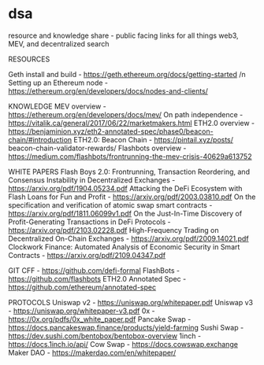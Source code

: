 # dsa
resource and knowledge share - public facing links for all things web3, MEV, and decentralized search

RESOURCES

Geth install and build - https://geth.ethereum.org/docs/getting-started /n
Setting up an Ethereum node - https://ethereum.org/en/developers/docs/nodes-and-clients/

KNOWLEDGE 
MEV overview - https://ethereum.org/en/developers/docs/mev/
On path independence - https://vitalik.ca/general/2017/06/22/marketmakers.html
ETH2.0 overview - https://benjaminion.xyz/eth2-annotated-spec/phase0/beacon-chain/#introduction
ETH2.0: Beacon Chain - https://pintail.xyz/posts/
beacon-chain-validator-rewards/
Flashbots overview - https://medium.com/flashbots/frontrunning-the-mev-crisis-40629a613752

WHITE PAPERS
Flash Boys 2.0: Frontrunning, Transaction Reordering, and Consensus Instability in Decentralized Exchanges - https://arxiv.org/pdf/1904.05234.pdf
Attacking the DeFi Ecosystem with Flash Loans for Fun and Profit - https://arxiv.org/pdf/2003.03810.pdf
On the specification and verification of atomic swap smart contracts - https://arxiv.org/pdf/1811.06099v1.pdf
On the Just-In-Time Discovery of Profit-Generating Transactions in DeFi Protocols - https://arxiv.org/pdf/2103.02228.pdf
High-Frequency Trading on Decentralized On-Chain Exchanges - https://arxiv.org/pdf/2009.14021.pdf
Clockwork Finance: Automated Analysis of Economic Security in Smart Contracts - https://arxiv.org/pdf/2109.04347.pdf

GIT
CFF - https://github.com/defi-formal
FlashBots - https://github.com/flashbots
ETH2.0 Annotated Spec - https://github.com/ethereum/annotated-spec

PROTOCOLS
Uniswap v2 - https://uniswap.org/whitepaper.pdf
Uniswap v3 - https://uniswap.org/whitepaper-v3.pdf
0x - https://0x.org/pdfs/0x_white_paper.pdf
Pancake Swap - https://docs.pancakeswap.finance/products/yield-farming
Sushi Swap - https://dev.sushi.com/bentobox/bentobox-overview
1inch - https://docs.1inch.io/api/
Cow Swap - https://docs.cowswap.exchange
Maker DAO - https://makerdao.com/en/whitepaper/

